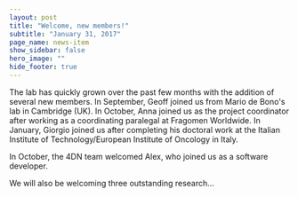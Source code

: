 ```yaml
---
layout: post
title: "Welcome, new members!"
subtitle: "January 31, 2017"
page_name: news-item
show_sidebar: false
hero_image: ""
hide_footer: true
---
```


The lab has quickly grown over the past few months with the addition of several new members. In September, Geoff joined us from Mario de Bono's lab in Cambridge (UK). In October, Anna joined us as the project coordinator after working as a coordinating paralegal at Fragomen Worldwide. In January, Giorgio joined us after completing his doctoral work at the Italian Institute of Technology/European Institute of Oncology in Italy.

In October, the 4DN team welcomed Alex, who joined us as a software developer.

We will also be welcoming three outstanding research...

